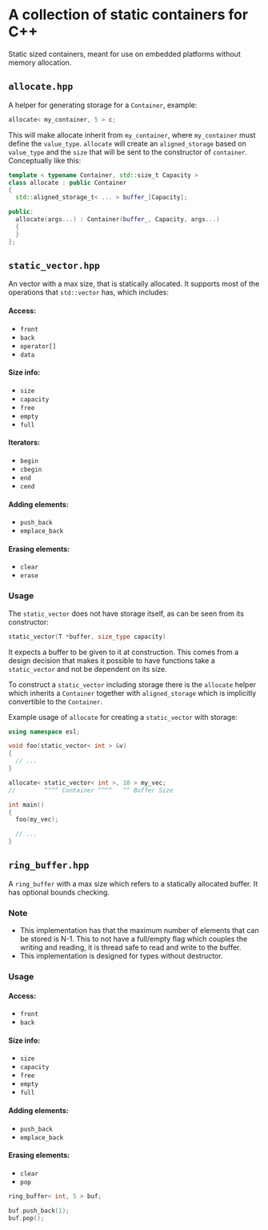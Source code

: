 # A collection of static containers for C++

Static sized containers, meant for use on embedded platforms without memory allocation.

## `allocate.hpp`

A helper for generating storage for a `Container`, example:

```C++
allocate< my_container, 5 > c;
```

This will make allocate inherit from `my_container`, where `my_container` must define the `value_type`. `allocate` will create an `aligned_storage` based on `value_type` and the `size` that will be sent to the constructor of `container`. Conceptually like this:

```C++
template < typename Container, std::size_t Capacity >
class allocate : public Container
{
  std::aligned_storage_t< ... > buffer_[Capacity];

public:
  allocate(args...) : Container(buffer_, Capacity, args...)
  {
  }
};
```

## `static_vector.hpp`

An vector with a max size, that is statically allocated. It supports most of the operations that `std::vector` has, which includes:

#### Access:

* `front`
* `back`
* `operator[]`
* `data`

#### Size info:

* `size`
* `capacity`
* `free`
* `empty`
* `full`

#### Iterators:

* `begin`
* `cbegin`
* `end`
* `cend`

#### Adding elements:

* `push_back`
* `emplace_back`

#### Erasing elements:

* `clear`
* `erase`

### Usage

The `static_vector` does not have storage itself, as can be seen from its constructor:

```C++
static_vector(T *buffer, size_type capacity)
```

It expects a buffer to be given to it at construction. This comes from a design decision that makes it possible to have functions take a `static_vector` and not be dependent on its size.

To construct a `static_vector` including storage there is the `allocate` helper which inherits a `Container` together with `aligned_storage` which is implicitly convertible to the `Container`.

Example usage of `allocate` for creating a `static_vector` with storage:

```C++
using namespace esl;

void foo(static_vector< int > &v)
{
  // ...
}

allocate< static_vector< int >, 10 > my_vec;
//        ^^^^ Container ^^^^   ^^ Buffer Size

int main()
{
  foo(my_vec);

  // ...
}

```

## `ring_buffer.hpp`

A `ring_buffer` with a max size which refers to a statically allocated buffer. It has optional bounds checking.

### Note

* This implementation has that the maximum number of elements that can be stored is N-1. This to not have a full/empty flag which couples the writing and reading, it is thread safe to read and write to the buffer.
* This implementation is designed for types without destructor.

### Usage

#### Access:

* `front`
* `back`

#### Size info:

* `size`
* `capacity`
* `free`
* `empty`
* `full`

#### Adding elements:

* `push_back`
* `emplace_back`

#### Erasing elements:

* `clear`
* `pop`


```C++
ring_buffer< int, 5 > buf;

buf.push_back(1);
buf.pop();
```
